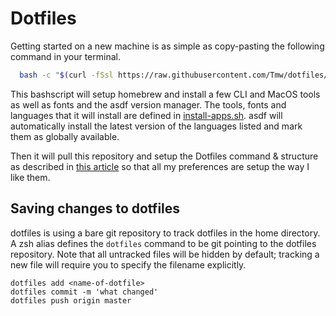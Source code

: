# Dotfiles

Getting started on a new machine is as simple as copy-pasting the following command in your terminal.

```bash
  bash -c "$(curl -fSsl https://raw.githubusercontent.com/Tmw/dotfiles/master/bootstrap.sh)"
```

This bashscript will setup homebrew and install a few CLI and MacOS tools as well as fonts and the asdf version manager. The tools, fonts and languages that it will install are defined in [install-apps.sh](.bootstrap-scripts/install-apps.sh). asdf will automatically install the latest version of the languages listed and mark them as globally available.

Then it will pull this repository and setup the Dotfiles command & structure as described in [this article](https://medium.com/toutsbrasil/how-to-manage-your-dotfiles-with-git-f7aeed8adf8b) so that all my preferences are setup the way I like them.

## Saving changes to dotfiles

dotfiles is using a bare git repository to track dotfiles in the home directory.
A zsh alias defines the `dotfiles` command to be git pointing to the dotfiles repository. Note that all untracked files will be hidden by default; tracking a new file will require you to specify the filename explicitly.

```
dotfiles add <name-of-dotfile>
dotfiles commit -m 'what changed'
dotfiles push origin master
```
